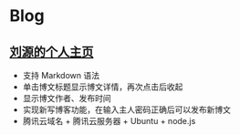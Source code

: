 # Blog

## [刘源的个人主页](taoer.info)

- 支持 Markdown 语法
- 单击博文标题显示博文详情，再次点击后收起
- 显示博文作者、发布时间
- 实现新写博客功能，在输入主人密码正确后可以发布新博文
- 腾讯云域名 + 腾讯云服务器 + Ubuntu + node.js
